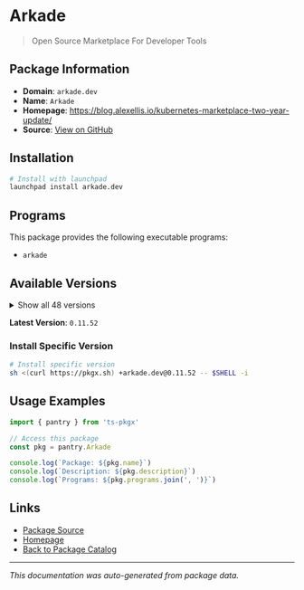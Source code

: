 # Arkade

> Open Source Marketplace For Developer Tools

## Package Information

- **Domain**: `arkade.dev`
- **Name**: `Arkade`
- **Homepage**: https://blog.alexellis.io/kubernetes-marketplace-two-year-update/
- **Source**: [View on GitHub](https://github.com/pkgxdev/pantry/tree/main/projects/arkade.dev/package.yml)

## Installation

```bash
# Install with launchpad
launchpad install arkade.dev
```

## Programs

This package provides the following executable programs:

- `arkade`

## Available Versions

<details>
<summary>Show all 48 versions</summary>

- `0.11.52`, `0.11.51`, `0.11.50`, `0.11.48`, `0.11.47`
- `0.11.46`, `0.11.45`, `0.11.44`, `0.11.43`, `0.11.41`
- `0.11.40`, `0.11.39`, `0.11.38`, `0.11.37`, `0.11.36`
- `0.11.35`, `0.11.34`, `0.11.33`, `0.11.32`, `0.11.31`
- `0.11.30`, `0.11.29`, `0.11.28`, `0.11.27`, `0.11.26`
- `0.11.25`, `0.11.24`, `0.11.23`, `0.11.22`, `0.11.21`
- `0.11.20`, `0.11.19`, `0.11.16`, `0.11.15`, `0.11.14`
- `0.11.13`, `0.11.12`, `0.11.11`, `0.11.10`, `0.11.9`
- `0.11.6`, `0.11.5`, `0.11.4`, `0.11.2`, `0.11.1`
- `0.11.0`, `0.10.23`, `0.10.22`

</details>

**Latest Version**: `0.11.52`

### Install Specific Version

```bash
# Install specific version
sh <(curl https://pkgx.sh) +arkade.dev@0.11.52 -- $SHELL -i
```

## Usage Examples

```typescript
import { pantry } from 'ts-pkgx'

// Access this package
const pkg = pantry.Arkade

console.log(`Package: ${pkg.name}`)
console.log(`Description: ${pkg.description}`)
console.log(`Programs: ${pkg.programs.join(', ')}`)
```

## Links

- [Package Source](https://github.com/pkgxdev/pantry/tree/main/projects/arkade.dev/package.yml)
- [Homepage](https://blog.alexellis.io/kubernetes-marketplace-two-year-update/)
- [Back to Package Catalog](../../package-catalog.md)

---

*This documentation was auto-generated from package data.*

